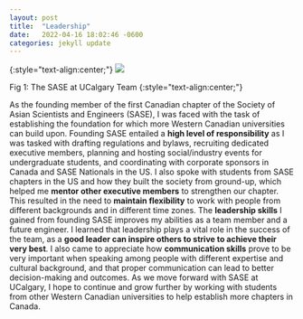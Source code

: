 ```yaml
---
layout: post
title:  "Leadership"
date:   2022-04-16 18:02:46 -0600
categories: jekyll update
---
```

{:style="text-align:center;"}
<img src="{{site.baseurl}}/assets/img/FOURTEEN.jpg">

Fig 1: The SASE at UCalgary Team
{:style="text-align:center;"}

As the founding member of the first Canadian chapter of the Society of Asian Scientists and Engineers (SASE), I was faced with the task of establishing the foundation for which more Western Canadian universities can build upon. Founding SASE entailed a **high level of responsibility** as I was tasked with drafting regulations and bylaws, recruiting dedicated executive members, planning and hosting social/industry events for undergraduate students, and coordinating with corporate sponsors in Canada and SASE Nationals in the US. I also spoke with students from SASE chapters in the US and how they built the society from ground-up, which helped me **mentor other executive members** to strengthen our chapter. This resulted in the need to **maintain flexibility** to work with people from different backgrounds and in different time zones. The **leadership skills** I gained from founding SASE improves my abilities as a team member and a future engineer. I learned that leadership plays a vital role in the success of the team, as a **good leader can inspire others to strive to achieve their very best**. I also came to appreciate how **communication skills** prove to be very important when speaking among people with different expertise and cultural background, and that proper communication can lead to better decision-making and outcomes. As we move forward with SASE at UCalgary, I hope to continue and grow further by working with students from other Western Canadian universities to help establish more chapters in Canada.

